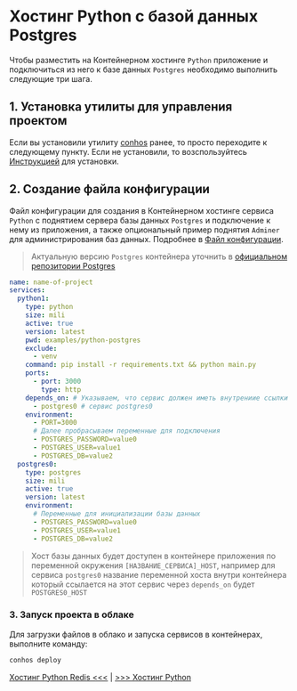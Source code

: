 # Хостинг Python с базой данных Postgres

Чтобы разместить на Контейнерном хостинге `Python` приложение и подключиться из него к базе данных `Postgres` необходимо выполнить следующие три шага.

## 1. Установка утилиты для управления проектом

Если вы установили утилиту [conhos](https://www.npmjs.com/package/conhos) ранее, то просто переходите к следующему пункту. Если не установили, то возспользуйтесь [Инструкцией](./GettingStarted.md) для установки.

## 2. Создание файла конфигурации

Файл конфигурации для создания в Контейнерном хостинге сервиса `Python` с поднятием сервера базы данных `Postgres` и подключение к нему из приложения, а также опциональный пример поднятия `Adminer` для администрирования баз данных. Подробнее в [Файл конфигурации](./ConfigFile.md).

> Актуальную версию `Postgres` контейнера уточнить в [официальном репозитории Postgres](https://hub.docker.com/_/postgres/tags)

```yml
name: name-of-project
services:
  python1:
    type: python
    size: mili
    active: true
    version: latest
    pwd: examples/python-postgres
    exclude:
      - venv
    command: pip install -r requirements.txt && python main.py
    ports:
      - port: 3000
        type: http
    depends_on: # Указываем, что сервис должен иметь внутрениие ссылки на
      - postgres0 # сервис postgres0
    environment:
      - PORT=3000
      # Далее пробрасываем переменные для подключения
      - POSTGRES_PASSWORD=value0
      - POSTGRES_USER=value1
      - POSTGRES_DB=value2
  postgres0:
    type: postgres
    size: mili
    active: true
    version: latest
    environment:
      # Переменные для инициализации базы данных
      - POSTGRES_PASSWORD=value0
      - POSTGRES_USER=value1
      - POSTGRES_DB=value2
```

> Хост базы данных будет доступен в контейнере приложения по переменной окружения `[НАЗВАНИЕ_СЕРВИСА]_HOST`, например для сервиса `postgres0` название переменной хоста внутри контейнера который ссылается на этот сервис через `depends_on` будет `POSTGRES0_HOST`

### 3. Запуск проекта в облаке

Для загрузки файлов в облако и запуска сервисов в контейнерах, выполните команду:

```sh
conhos deploy
```

[Хостинг Python Redis <<<](./HostingPythonRedis.md) | [>>> Хостинг Python ](./HostingPython.md)
